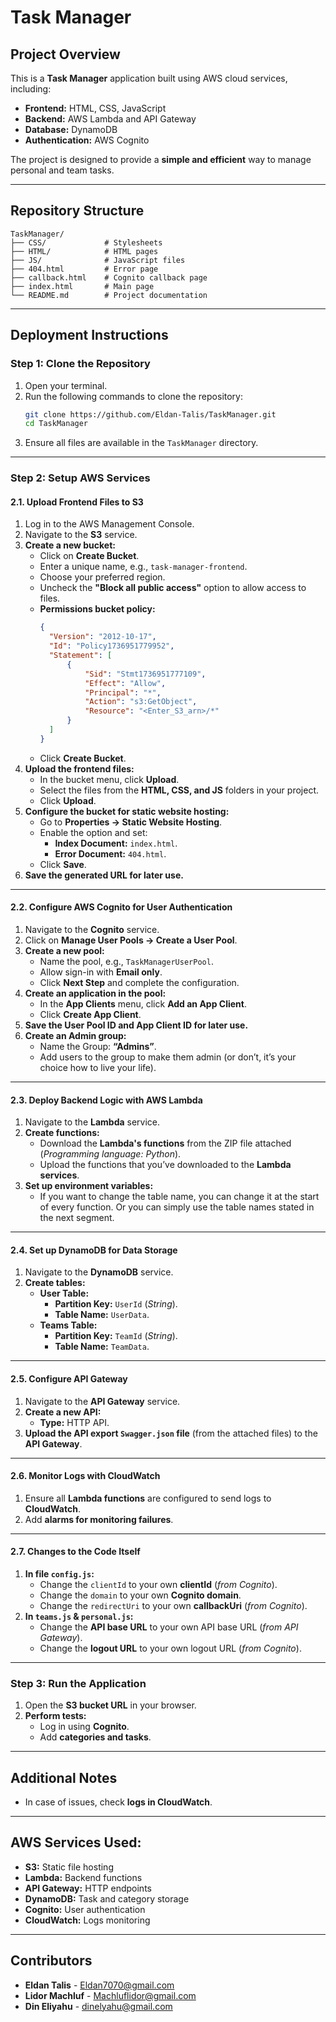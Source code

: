 # **Task Manager**

## **Project Overview**
This is a **Task Manager** application built using AWS cloud services, including:
- **Frontend:** HTML, CSS, JavaScript
- **Backend:** AWS Lambda and API Gateway
- **Database:** DynamoDB
- **Authentication:** AWS Cognito

The project is designed to provide a **simple and efficient** way to manage personal and team tasks.

---

## **Repository Structure**
```
TaskManager/
├── CSS/             # Stylesheets
├── HTML/            # HTML pages
├── JS/              # JavaScript files
├── 404.html         # Error page
├── callback.html    # Cognito callback page
├── index.html       # Main page
└── README.md        # Project documentation
```

---

## **Deployment Instructions**

### **Step 1: Clone the Repository**
1. Open your terminal.
2. Run the following commands to clone the repository:
   ```sh
   git clone https://github.com/Eldan-Talis/TaskManager.git
   cd TaskManager
   ```
3. Ensure all files are available in the `TaskManager` directory.

---

### **Step 2: Setup AWS Services**

#### **2.1. Upload Frontend Files to S3**
1. Log in to the AWS Management Console.
2. Navigate to the **S3** service.
3. **Create a new bucket:**
   - Click on **Create Bucket**.
   - Enter a unique name, e.g., `task-manager-frontend`.
   - Choose your preferred region.
   - Uncheck the **"Block all public access"** option to allow access to files.
   - **Permissions bucket policy:**
     ```json
     {
       "Version": "2012-10-17",
       "Id": "Policy1736951779952",
       "Statement": [
           {
               "Sid": "Stmt1736951777109",
               "Effect": "Allow",
               "Principal": "*",
               "Action": "s3:GetObject",
               "Resource": "<Enter_S3_arn>/*"
           }
       ]
     }
     ```
   - Click **Create Bucket**.
4. **Upload the frontend files:**
   - In the bucket menu, click **Upload**.
   - Select the files from the **HTML, CSS, and JS** folders in your project.
   - Click **Upload**.
5. **Configure the bucket for static website hosting:**
   - Go to **Properties → Static Website Hosting**.
   - Enable the option and set:
     - **Index Document:** `index.html`.
     - **Error Document:** `404.html`.
   - Click **Save**.
6. **Save the generated URL for later use.**

---

#### **2.2. Configure AWS Cognito for User Authentication**
1. Navigate to the **Cognito** service.
2. Click on **Manage User Pools → Create a User Pool**.
3. **Create a new pool:**
   - Name the pool, e.g., `TaskManagerUserPool`.
   - Allow sign-in with **Email only**.
   - Click **Next Step** and complete the configuration.
4. **Create an application in the pool:**
   - In the **App Clients** menu, click **Add an App Client**.
   - Click **Create App Client**.
5. **Save the User Pool ID and App Client ID for later use.**
6. **Create an Admin group:**
   - Name the Group: **“Admins”**.
   - Add users to the group to make them admin (or don’t, it’s your choice how to live your life).

---

#### **2.3. Deploy Backend Logic with AWS Lambda**
1. Navigate to the **Lambda** service.
2. **Create functions:**
   - Download the **Lambda's functions** from the ZIP file attached (*Programming language: Python*).
   - Upload the functions that you’ve downloaded to the **Lambda services**.
3. **Set up environment variables:**
   - If you want to change the table name, you can change it at the start of every function. Or you can simply use the table names stated in the next segment.

---

#### **2.4. Set up DynamoDB for Data Storage**
1. Navigate to the **DynamoDB** service.
2. **Create tables:**
   - **User Table:**
     - **Partition Key:** `UserId` (*String*).
     - **Table Name:** `UserData`.
   - **Teams Table:**
     - **Partition Key:** `TeamId` (*String*).
     - **Table Name:** `TeamData`.

---

#### **2.5. Configure API Gateway**
1. Navigate to the **API Gateway** service.
2. **Create a new API:**
   - **Type:** HTTP API.
3. **Upload the API export `Swagger.json` file** (from the attached files) to the **API Gateway**.

---

#### **2.6. Monitor Logs with CloudWatch**
1. Ensure all **Lambda functions** are configured to send logs to **CloudWatch**.
2. Add **alarms for monitoring failures**.

---

#### **2.7. Changes to the Code Itself**
1. **In file `config.js`:**
   - Change the `clientId` to your own **clientId** (*from Cognito*).
   - Change the `domain` to your own **Cognito domain**.
   - Change the `redirectUri` to your own **callbackUri** (*from Cognito*).
2. **In `teams.js` & `personal.js`:**
   - Change the **API base URL** to your own API base URL (*from API Gateway*).
   - Change the **logout URL** to your own logout URL (*from Cognito*).

---

### **Step 3: Run the Application**
1. Open the **S3 bucket URL** in your browser.
2. **Perform tests:**
   - Log in using **Cognito**.
   - Add **categories and tasks**.

---

## **Additional Notes**
- In case of issues, check **logs in CloudWatch**.

---

## **AWS Services Used:**
- **S3:** Static file hosting
- **Lambda:** Backend functions
- **API Gateway:** HTTP endpoints
- **DynamoDB:** Task and category storage
- **Cognito:** User authentication
- **CloudWatch:** Logs monitoring

---

## **Contributors**
- **Eldan Talis** - [Eldan7070@gmail.com](mailto:Eldan7070@gmail.com)
- **Lidor Machluf** - [Machluflidor@gmail.com](mailto:Machluflidor@gmail.com)
- **Din Eliyahu** - [dinelyahu@gmail.com](mailto:dinelyahu@gmail.com)
